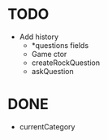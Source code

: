 # TODO

- Add history
  - *questions fields
  - Game ctor
  - createRockQuestion
  - askQuestion




# DONE
- currentCategory
